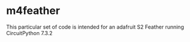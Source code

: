 # m4feather

This particular set of code is intended for an adafruit S2 Feather running CircuitPython 7.3.2

